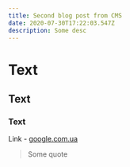 ```yaml
---
title: Second blog post from CMS
date: 2020-07-30T17:22:03.547Z
description: Some desc
---
```

# Text

## Text

### Text



Link - [google.com.ua](google.com.ua)



> Some quote